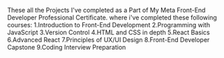 These all the Projects I've completed as a Part of My Meta Front-End Developer Professional Certificate.
where i've completed these following courses:
1.Introduction to Front-End Development
2.Programming with JavaScript
3.Version Control
4.HTML and CSS in depth
5.React Basics
6.Advanced React
7.Principles of UX/UI Design
8.Front-End Developer Capstone
9.Coding Interview Preparation
